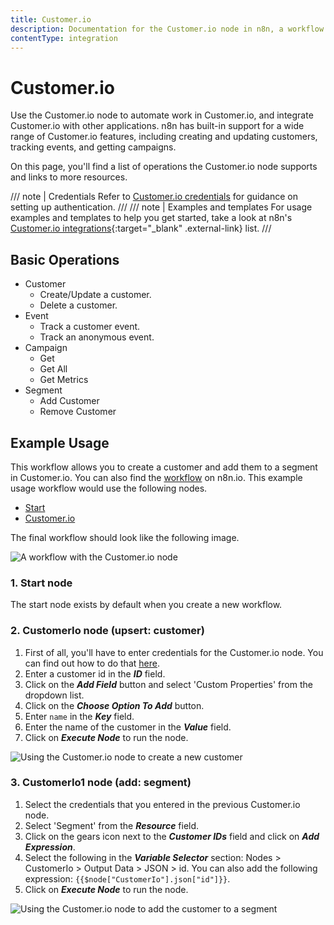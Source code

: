 ```yaml
---
title: Customer.io
description: Documentation for the Customer.io node in n8n, a workflow automation platform. Includes details of operations and configuration, and links to examples and credentials information.
contentType: integration
---
```


# Customer.io

Use the Customer.io node to automate work in Customer.io, and integrate Customer.io with other applications. n8n has built-in support for a wide range of Customer.io features, including creating and updating customers, tracking events, and getting campaigns.

On this page, you'll find a list of operations the Customer.io node supports and links to more resources.

/// note | Credentials
Refer to [Customer.io credentials](/integrations/builtin/credentials/customerio/) for guidance on setting up authentication. 
///
/// note | Examples and templates
For usage examples and templates to help you get started, take a look at n8n's [Customer.io integrations](https://n8n.io/integrations/customerio/){:target="_blank" .external-link} list.
///

## Basic Operations

* Customer
    * Create/Update a customer.
    * Delete a customer.
* Event
    * Track a customer event.
    * Track an anonymous event.
* Campaign
    * Get
    * Get All
    * Get Metrics
* Segment
    * Add Customer
    * Remove Customer

## Example Usage

This workflow allows you to create a customer and add them to a segment in Customer.io. You can also find the [workflow](https://n8n.io/workflows/646) on n8n.io. This example usage workflow would use the following nodes.
- [Start](/integrations/builtin/core-nodes/n8n-nodes-base.start/)
- [Customer.io]()

The final workflow should look like the following image.

![A workflow with the Customer.io node](/_images/integrations/builtin/app-nodes/customerio/workflow.png)

### 1. Start node

The start node exists by default when you create a new workflow.

### 2. CustomerIo node (upsert: customer)

1. First of all, you'll have to enter credentials for the Customer.io node. You can find out how to do that [here](/integrations/builtin/credentials/customerio/).
2. Enter a customer id in the ***ID*** field.
3. Click on the ***Add Field*** button and select 'Custom Properties' from the dropdown list.
4. Click on the ***Choose Option To Add*** button.
5. Enter `name` in the ***Key*** field.
6. Enter the name of the customer in the ***Value*** field.
7. Click on ***Execute Node*** to run the node.

![Using the Customer.io node to create a new customer](/_images/integrations/builtin/app-nodes/customerio/customerio_node.png)


### 3. CustomerIo1 node (add: segment)

1. Select the credentials that you entered in the previous Customer.io node.
2. Select 'Segment' from the ***Resource*** field.
3. Click on the gears icon next to the ***Customer IDs*** field and click on ***Add Expression***.
4. Select the following in the ***Variable Selector*** section: Nodes > CustomerIo > Output Data > JSON > id. You can also add the following expression: `{{$node["CustomerIo"].json["id"]}}`.
4. Click on ***Execute Node*** to run the node.


![Using the Customer.io node to add the customer to a segment](/_images/integrations/builtin/app-nodes/customerio/customerio1_node.png)

